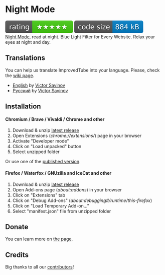 # Night Mode
![](/assets/rating.svg) ![](/assets/size.svg)</br>
[Night Mode](https://chrome.google.com/webstore/detail/night-mode/declgfomkjdohhjbcfemjklfebflhefl), read at night. Blue Light Filter for Every Website. Relax your eyes at night and day.

## Translations

You can help us translate ImprovedTube into your language. Please, check the [wiki page](https://github.com/ImprovedTube/ImprovedTube/wiki/Translations).

* [English](https://github.com/victor-savinov/night-mode/blob/master/_locales/en/messages.json) by [Victor Savinov](https://github.com/victor-savinov)
* [Русский](https://github.com/victor-savinov/night-mode/blob/master/_locales/ru/messages.json) by [Victor Savinov](https://github.com/victor-savinov)


## Installation

#### Chromium / Brave / Vivaldi / Chrome and other
1. Download & unzip [latest release](https://github.com/victor-savinov/night-mode/releases/latest)
2. Open Extensions (*chrome://extensions/*) page in your browser
3. Activate "Developer mode"
4. Click on "Load unpacked" button
5. Select unzipped folder

Or use one of the [published version](https://chrome.google.com/webstore/detail/night-mode/declgfomkjdohhjbcfemjklfebflhefl).

#### Firefox / Waterfox / GNUzilla and IceCat and other
1. Download & unzip [latest release](https://github.com/victor-savinov/night-mode/releases/latest)
2. Open Add-ons page (*about:addons*) in your browser
3. Click on "Extensions" tab
4. Click on "Debug Add-ons" (*about:debugging#/runtime/this-firefox*)
5. Click on "Load Temporary Add-on…"
6. Select "manifest.json" file from unzipped folder

## Donate

You can learn more on [the page](http://improvedtube.com/donate).

## Credits

Big thanks to all our [contributors](https://github.com/victor-savinov/night-mode/graphs/contributors)!
